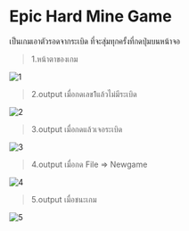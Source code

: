 # Epic Hard Mine Game
เป็นเกมเอาตัวรอดจากระเบิด ที่จะสุ่มทุกครั้งที่กดปุ่มบนหน้าจอ
>1.หน้าตาของเกม


![1](https://user-images.githubusercontent.com/45365514/49273895-198b2580-f4a9-11e8-9215-dbd2c14e4f34.PNG)


>2.output เมื่อกดเลข1แล้วไม่มีระเบิด

![2](https://user-images.githubusercontent.com/45365514/49273896-1a23bc00-f4a9-11e8-9698-6f4448a4035e.PNG)

>3.output เมื่อกดแล้วเจอระเบิด

![3](https://user-images.githubusercontent.com/45365514/49273897-1a23bc00-f4a9-11e8-99bd-8988bb072a8d.PNG)

>4.output เมื่อกด File => Newgame

![4](https://user-images.githubusercontent.com/45365514/49273899-1abc5280-f4a9-11e8-87a3-644b51ad5553.PNG)

>5.output เมื่อชนะเกม

![5](https://user-images.githubusercontent.com/45365514/49274309-7fc47800-f4aa-11e8-98dc-f34128ad5e1e.PNG)

